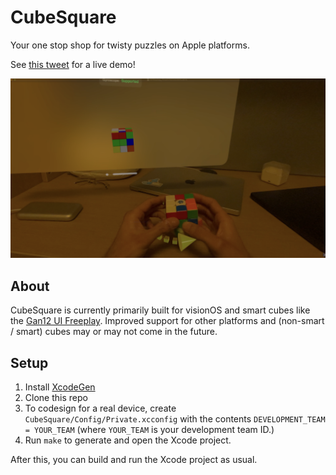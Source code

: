 # CubeSquare

Your one stop shop for twisty puzzles on Apple platforms.

See [this tweet](https://x.com/kabiroberai/status/1902151939497873548) for a live demo!

![Screenshot](Assets/Screenshot.png?raw=true "Screenshot")

## About

CubeSquare is currently primarily built for visionOS and smart cubes like the [Gan12 UI Freeplay](https://www.gancube.com/products/gan12-ui-freeplay-3x3-flagship-speed-cube). Improved support for other platforms and (non-smart / smart) cubes may or may not come in the future.

## Setup

1. Install [XcodeGen](https://github.com/yonaskolb/XcodeGen)
2. Clone this repo
3. To codesign for a real device, create `CubeSquare/Config/Private.xcconfig` with the contents `DEVELOPMENT_TEAM = YOUR_TEAM` (where `YOUR_TEAM` is your development team ID.)
4. Run `make` to generate and open the Xcode project.

After this, you can build and run the Xcode project as usual.

